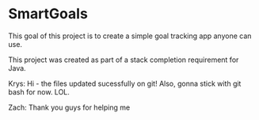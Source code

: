 # SmartGoals

This goal of this project is to create a simple goal tracking app anyone can use.

This project was created as part of a stack completion requirement for Java.

Krys: Hi - the files updated sucessfully on git! Also, gonna stick with git bash for now. LOL.

Zach: Thank you guys for helping me 